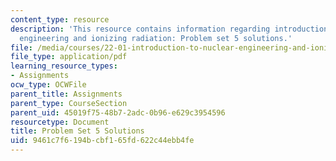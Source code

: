 ```yaml
---
content_type: resource
description: 'This resource contains information regarding introduction to nuclear
  engineering and ionizing radiation: Problem set 5 solutions.'
file: /media/courses/22-01-introduction-to-nuclear-engineering-and-ionizing-radiation-fall-2016/9461c7f6194bcbf165fd622c44ebb4fe_MIT22_01F16_ProblemSet5Sol.pdf
file_type: application/pdf
learning_resource_types:
- Assignments
ocw_type: OCWFile
parent_title: Assignments
parent_type: CourseSection
parent_uid: 45019f75-48b7-2adc-0b96-e629c3954596
resourcetype: Document
title: Problem Set 5 Solutions
uid: 9461c7f6-194b-cbf1-65fd-622c44ebb4fe
---
```


